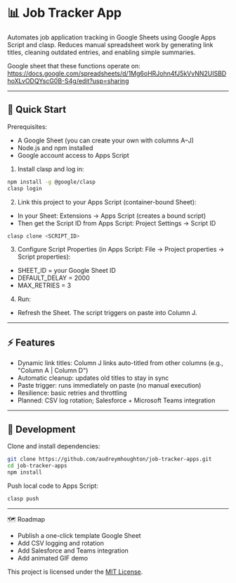 # 📊 Job Tracker App

Automates job application tracking in Google Sheets using Google Apps Script and clasp.
Reduces manual spreadsheet work by generating link titles, cleaning outdated entries, and enabling simple summaries.

Google sheet that these functions operate on: https://docs.google.com/spreadsheets/d/1Mg6oHRJohn4fJ5kVvNN2UISBDhoXLvODQYscG0B-S4g/edit?usp=sharing

---

## 🚀 Quick Start

Prerequisites:
- A Google Sheet (you can create your own with columns A–J)
- Node.js and npm installed
- Google account access to Apps Script

1. Install clasp and log in:
```bash
npm install -g @google/clasp
clasp login
````

2. Link this project to your Apps Script (container-bound Sheet):
- In your Sheet: Extensions -> Apps Script (creates a bound script)
- Then get the Script ID from Apps Script: Project Settings -> Script ID

```bash
clasp clone <SCRIPT_ID>
```

3. Configure Script Properties (in Apps Script: File -> Project properties -> Script properties):

* SHEET\_ID = your Google Sheet ID
* DEFAULT\_DELAY = 2000
* MAX\_RETRIES = 3

4. Run:

* Refresh the Sheet. The script triggers on paste into Column J.

---

## ⚡ Features

* Dynamic link titles: Column J links auto-titled from other columns (e.g., "Column A | Column D")
* Automatic cleanup: updates old titles to stay in sync
* Paste trigger: runs immediately on paste (no manual execution)
* Resilience: basic retries and throttling
* Planned: CSV log rotation; Salesforce + Microsoft Teams integration

---

## 🔧 Development

Clone and install dependencies:

```bash
git clone https://github.com/audreymhoughton/job-tracker-apps.git
cd job-tracker-apps
npm install
```

Push local code to Apps Script:

```bash
clasp push
```

---

🗺️ Roadmap

* Publish a one-click template Google Sheet
* Add CSV logging and rotation
* Add Salesforce and Teams integration
* Add animated GIF demo

This project is licensed under the [MIT License](LICENSE).

